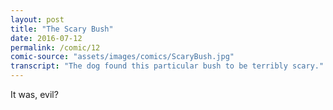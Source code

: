 ```yaml
---
layout: post
title: "The Scary Bush"
date: 2016-07-12
permalink: /comic/12
comic-source: "assets/images/comics/ScaryBush.jpg"
transcript: "The dog found this particular bush to be terribly scary."
---
```


It was, evil?
